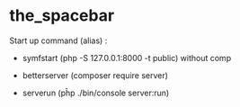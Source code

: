# the_spacebar

Start up command (alias) :

- symfstart (php -S 127.0.0.1:8000 -t public) without comp

- betterserver (composer require server)

- serverun (pĥp ./bin/console server:run)
